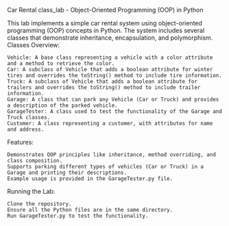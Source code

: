 Car Rental  class_lab - Object-Oriented Programming (OOP) in Python

This lab implements a simple car rental system using object-oriented programming (OOP) concepts in Python. The system includes several classes that demonstrate inheritance, encapsulation, and polymorphism.
Classes Overview:

    Vehicle: A base class representing a vehicle with a color attribute and a method to retrieve the color.
    Car: A subclass of Vehicle that adds a boolean attribute for winter tires and overrides the toString() method to include tire information.
    Truck: A subclass of Vehicle that adds a boolean attribute for trailers and overrides the toString() method to include trailer information.
    Garage: A class that can park any Vehicle (Car or Truck) and provides a description of the parked vehicle.
    GarageTester: A class used to test the functionality of the Garage and Truck classes.
    Customer: A class representing a customer, with attributes for name and address.

Features:

    Demonstrates OOP principles like inheritance, method overriding, and class composition.
    Supports parking different types of vehicles (Car or Truck) in a Garage and printing their descriptions.
    Example usage is provided in the GarageTester.py file.

Running the Lab:

    Clone the repository.
    Ensure all the Python files are in the same directory.
    Run GarageTester.py to test the functionality.
